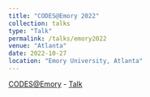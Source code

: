 ```yaml
---
title: "CODES@Emory 2022"
collection: talks
type: "Talk"
permalink: /talks/emory2022
venue: "Atlanta"
date: 2022-10-27
location: "Emory University, Atlanta"
---
```


[CODES@Emory](https://www.math.emory.edu/home/) - [Talk](https://www.math.emory.edu/events/seminars/all/)